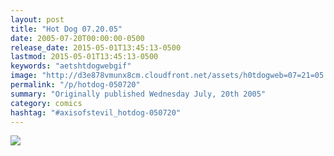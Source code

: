 ```yaml
---
layout: post
title: "Hot Dog 07.20.05"
date: 2005-07-20T00:00:00-0500
release_date: 2015-05-01T13:45:13-0500
lastmod: 2015-05-01T13:45:13-0500
keywords: "aetshtdogwebgif"
image: "http://d3e878vmunx8cm.cloudfront.net/assets/h0tdogweb=07=21=05.gif"
permalink: "/p/hotdog-050720"
summary: "Originally published Wednesday July, 20th 2005"
category: comics
hashtag: "#axisofstevil_hotdog-050720"
---
```


![](http://d3e878vmunx8cm.cloudfront.net/assets/h0tdogweb=07=21=05.gif)
